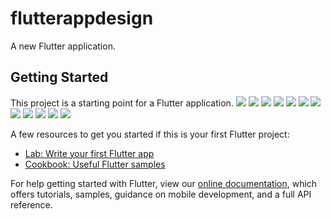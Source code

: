 # flutterappdesign

A new Flutter application.

## Getting Started

This project is a starting point for a Flutter application.
<img src="screenshots/1.png">
<img src="screenshots/2.png">
<img src="screenshots/3.png">
<img src="screenshots/4.png">
<img src="screenshots/5.png">
<img src="screenshots/6.png">
<img src="screenshots/7.png">
<img src="screenshots/8.png">
<img src="screenshots/9.png">
<img src="screenshots/10.png">
<img src="screenshots/11.png">
<img src="screenshots/12.png">

A few resources to get you started if this is your first Flutter project:

- [Lab: Write your first Flutter app](https://flutter.dev/docs/get-started/codelab)
- [Cookbook: Useful Flutter samples](https://flutter.dev/docs/cookbook)

For help getting started with Flutter, view our
[online documentation](https://flutter.dev/docs), which offers tutorials,
samples, guidance on mobile development, and a full API reference.
